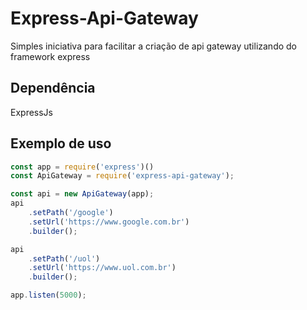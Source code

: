 # Express-Api-Gateway

Simples iniciativa para facilitar a criação de api gateway utilizando do framework express

## Dependência

ExpressJs

## Exemplo de uso

```javascript
const app = require('express')()
const ApiGateway = require('express-api-gateway');

const api = new ApiGateway(app);
api
    .setPath('/google')
    .setUrl('https://www.google.com.br')
    .builder();

api
    .setPath('/uol')
    .setUrl('https://www.uol.com.br')
    .builder();

app.listen(5000);
```
